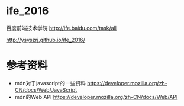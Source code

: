# ife_2016
百度前端技术学院 http://ife.baidu.com/task/all

http://ysyszrj.github.io/ife_2016/

# 参考资料
 - mdn对于javascript的一些资料 
    https://developer.mozilla.org/zh-CN/docs/Web/JavaScript
 - mdn的Web API
    https://developer.mozilla.org/zh-CN/docs/Web/API